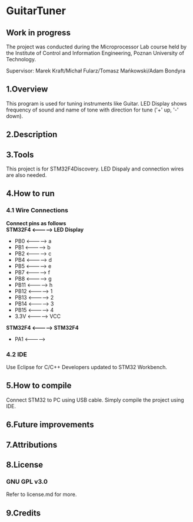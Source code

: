 # GuitarTuner

## Work in progress

The project was conducted during the Microprocessor Lab course held by the Institute of Control and Information Engineering, Poznan University of Technology.

Supervisor: Marek Kraft/Michał Fularz/Tomasz Mańkowski/Adam Bondyra

## 1.Overview
This program is used for tuning instruments like Guitar. 
LED Display shows frequency of sound and name of tone with direction for tune ('+' up, '-' down).

## 2.Description

## 3.Tools
This project is for STM32F4Discovery.
LED Dispaly and connection wires are also needed.

## 4.How to run
### 4.1 Wire Connections 
**Connect pins as follows**
<br/>
**STM32F4 <-----> LED Display**
* PB0 <-----> a <br />
* PB1 <-----> b <br />
* PB2 <-----> c <br />
* PB4 <-----> d <br />
* PB5 <-----> e <br /> 
* PB7 <-----> f <br />
* PB8 <-----> g <br />
* PB11 <-----> h <br />
* PB12 <-----> 1 <br />
* PB13 <-----> 2 <br />
* PB14 <-----> 3 <br />
* PB15 <-----> 4 <br />
* 3.3V <-----> VCC <br />

**STM32F4 <-----> STM32F4**
* PA1 <-----> 

### 4.2 IDE
Use Eclipse for C/C++ Developers updated to STM32 Workbench.

## 5.How to compile
Connect STM32 to PC using USB cable. Simply compile the project using IDE.

## 6.Future improvements

## 7.Attributions

## 8.License
### GNU GPL v3.0 
Refer to license.md for more.

## 9.Credits


